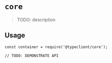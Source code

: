 # `core`

  > TODO: description
  
  ## Usage
  
  ```
  const container = require('@typeclient/core');
  
  // TODO: DEMONSTRATE API
  ```